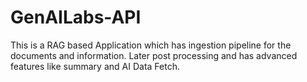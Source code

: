# GenAILabs-API
This is a RAG based Application which has ingestion pipeline for the documents and information. Later post processing and has advanced features like summary and AI Data Fetch. 
